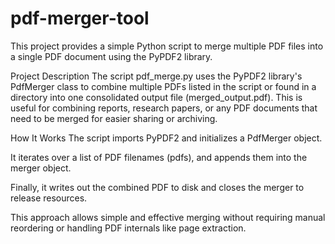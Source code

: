 # pdf-merger-tool
This project provides a simple Python script to merge multiple PDF files into a single PDF document using the PyPDF2 library.

Project Description
The script pdf_merge.py uses the PyPDF2 library's PdfMerger class to combine multiple PDFs listed in the script or found in a directory into one consolidated output file (merged_output.pdf). This is useful for combining reports, research papers, or any PDF documents that need to be merged for easier sharing or archiving.

How It Works
The script imports PyPDF2 and initializes a PdfMerger object.

It iterates over a list of PDF filenames (pdfs), and appends them into the merger object.

Finally, it writes out the combined PDF to disk and closes the merger to release resources.

This approach allows simple and effective merging without requiring manual reordering or handling PDF internals like page extraction.
